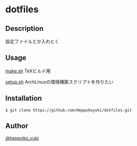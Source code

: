 # dotfiles

## Description

設定ファイルとか入れとく

## Usage

[make.sh](/make.sh) TeXビルド用

[setup.sh](/setup.sh) ArchLinuxの環境構築スクリプトを作りたい

## Installation

    $ git clone https://github.com/Heppokoyuki/dotfiles.git

## Author

[@heppoko_yuki](https://twitter.com/heppoko_yuki)


